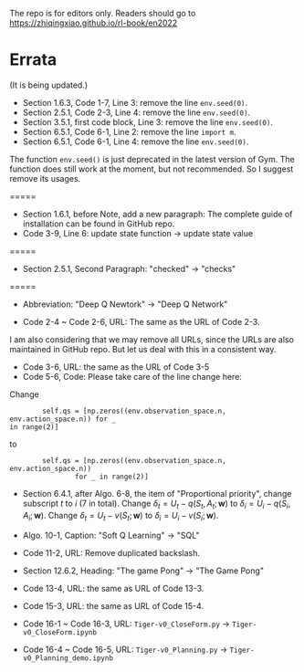 The repo is for editors only. Readers should go to https://zhiqingxiao.github.io/rl-book/en2022

# Errata

(It is being updated.)

- Section 1.6.3, Code 1-7, Line 3: remove the line `env.seed(0)`.
- Section 2.5.1, Code 2-3, Line 4: remove the line `env.seed(0)`.
- Section 3.5.1, first code block, Line 3: remove the line `env.seed(0)`.
- Section 6.5.1, Code 6-1, Line 2: remove the line `import m`.
- Section 6.5.1, Code 6-1, Line 4: remove the line `env.seed(0)`.

The function `env.seed()` is just deprecated in the latest version of Gym. The function does still work at the moment, but not recommended. So I suggest remove its usages.

=====

- Section 1.6.1, before Note, add a new paragraph: The complete guide of installation can be found in GitHub repo.
- Code 3-9, Line 6: update state function -> update state value

=====

- Section 2.5.1, Second Paragraph:  "checked" -> "checks"

=====

- Abbreviation: "Deep Q Newtork" -> "Deep Q Network"

- Code 2-4 ~ Code 2-6, URL: The same as the URL of Code 2-3.

I am also considering that we may remove all URLs, since the URLs are also maintained in GitHub repo. But let us deal with this in a consistent way.

- Code 3-6, URL: the same as the URL of Code 3-5
- Code 5-6, Code: Please take care of the line change here:

Change
```
        self.qs = [np.zeros((env.observation_space.n, env.action_space.n)) for _
in range(2)]
```
to
```
        self.qs = [np.zeros((env.observation_space.n, env.action_space.n))
                for _ in range(2)]
```

- Section 6.4.1, after Algo. 6-8, the item of "Proportional priority", change subscript $t$ to $i$ (7 in total). Change $\delta_t=U_t-q(\mathsfit{S}_t,\mathsfit{A}_t;\mathbf{w})$ to $\delta_i=U_i-q(\mathsfit{S}_i,\mathsfit{A}_i;\mathbf{w})$.
Change $\delta_t=U_t-v(\mathsfit{S}_t;\mathbf{w})$ to $\delta_i=U_i-v(\mathsfit{S}_i;\mathbf{w})$.

- Algo. 10-1, Caption: "Soft Q Learning" -> "SQL"
- Code 11-2, URL: Remove duplicated backslash.
- Section 12.6.2, Heading: "The game Pong" -> "The Game Pong"
- Code 13-4, URL: the same as URL of Code 13-3.
- Code 15-3, URL: the same as URL of Code 15-4.
- Code 16-1 ~ Code 16-3, URL: `Tiger-v0_CloseForm.py` -> `Tiger-v0_CloseForm.ipynb`
- Code 16-4 ~ Code 16-5, URL: `Tiger-v0_Planning.py` -> `Tiger-v0_Planning_demo.ipynb`
